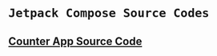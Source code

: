 # `Jetpack Compose Source Codes`

## [Counter App Source Code](https://github.com/desi-programmer/jetpack_compose/blob/main/jetpack_counter/app/src/main/java/com/example/jetpack_counter/MainActivity.kt)